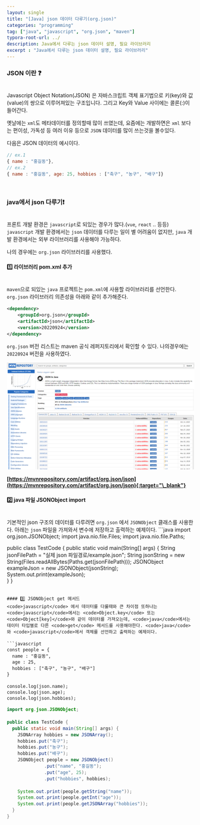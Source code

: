 ```yaml
---
layout: single
title: "[Java] json 데이터 다루기(org.json)"
categories: "programming"
tag: ["java", "javascript", "org.json", "maven"]
typora-root-url: ../
description: Java에서 다루는 json 데이터 설명, 필요 라이브러리
excerpt : "Java에서 다루는 json 데이터 설명, 필요 라이브러리"
---
```


### JSON 이란 ❓
<br />
Javascript Object Notation(JSON) 은 자바스크립트 객체 표기법으로 키(key)와 값(value)의 쌍으로 이루어져있는 구조입니다.
그리고 Key와 Value 사이에는 콜론(:)이 들어간다.

옛날에는 <code>xml</code>도 메타데이터를 정의할때 많이 쓰였는데, 요즘에는 개발하면은 <code>xml</code> 보다는 편이성, 가독성 등 여러 이유 등으로 <code>JSON</code> 데이터를 많이 쓰는것을 볼수있다.

다음은 JSON 데이터의 예시이다.

```javascript
// ex.1
{ name : "홍길동"},
// ex.2
{ name : "홍길동", age: 25, hobbies : ["축구", "농구", "배구"]}
```

<br />

### java에서 json 다루기❗
<br />
프론트 개발 환경은 <code>javascript</code>로 되있는 경우가 많다.(<code>vue</code>, <code>react</code> .. 등등) <code>javascript</code> 개발 환경에서는 <code>json</code> 데이터를 다루는 일이 별 어려움이 없지만, <code>java</code> 개발 환경에서는 외부 라이브러리를 사용해야 가능하다.

나의 경우에는 <code>org.json</code> 라이브러리를 사용했다.

#### 1️⃣ 라이브러리 pom.xml 추가

<br />
<code>maven</code>으로 되있는 <code>java</code> 프로젝트는 <code>pom.xml</code>에 사용할 라이브러리를 선언한다. <code>org.json</code> 라이브러리 의존성을 아래와 같이 추가해준다.

```xml
<dependency>
    <groupId>org.json</groupId>
    <artifactId>json</artifactId>
    <version>20220924</version>
</dependency>
```

<code>org.json</code> 버전 리스트는 maven 공식 레퍼지토리에서 확인할 수 있다. 나의경우에는 <code>20220924</code> 버전을 사용하였다.

<img src="/images/2024-01-31-backend-02/01.png" alt="backend-02-01" style="zoom: 50%;" />

**[https://mvnrepository.com/artifact/org.json/json](https://mvnrepository.com/artifact/org.json/json){:target="\_blank"}**

#### 2️⃣ java 파일 JSONObject import

<br/>
기본적인 json 구조의 데이터를 다루려면 <code>org.json</code> 에서 <code>JSONObject</code> 클래스를 사용한다.
아래는 <code>json</code> 파일을 가져와서 변수에 저장하고 출력하는 예제이다.
```java
import org.json.JSONObject;
import java.nio.file.Files;
import java.nio.file.Paths;

public class TestCode {
  public static void main(String[] args) {
    String jsonFilePath = "실제 json 파일경로/example.json";
    String jsonString = new String(Files.readAllBytes(Paths.get(jsonFilePath)));
    JSONObject exampleJson = new JSONObject(jsonString);
    System.out.print(exampleJson);  
  }
}

````

#### 3️⃣ JSONObject get 메서드
<code>javascript</code> 에서 데이터를 다룰때와 큰 차이점 또하나는 <code>javascript</code>에서는 <code>Object.key</code> 또는 <code>Object[key]</code>와 같이 데이터를 가져오는데, <code>java</code>에서는 데이터 타입별로 다른 <code>get</code> 메서드를 사용해야한다. <code>java</code> 와 <code>javascript</code>에서 객체를 선언하고 출력하는 예제이다.

```javascript
const people = {
  name : "홍길동",
  age : 25,
  hobbies : ["축구", "농구", "배구"]
}

console.log(json.name);
console.log(json.age);
console.log(json.hobbies);
````

```java
import org.json.JSONObject;

public class TestCode {
  public static void main(String[] args) {
    JSONArray hobbies = new JSONArray();
    hobbies.put("축구");
    hobbies.put("농구");
    hobbies.put("배구");
    JSONObject people = new JSONObject()
              .put("name", "홍길동");
              .put("age", 25);
              .put("hobbies", hobbies);

    System.out.print(people.getString("name"));
    System.out.print(people.getInt("age"));
    System.out.print(people.getJSONArray("hobbies"));
  }
}
```
